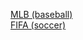 [MLB (baseball)](https://assets.datacamp.com/production/repositories/288/datasets/e5d60ff535f86d27609312f9e41c35a1d737ddc0/baseball.csv) <br>
[FIFA (soccer)](https://assets.datacamp.com/production/repositories/288/datasets/026a5211b906ac118a09b1a0dbf7df48faafb379/fifa.csv)
